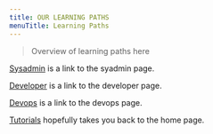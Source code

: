 ```yaml
---
title: OUR LEARNING PATHS
menuTitle: Learning Paths
---
```


> Overview of learning paths here

[Sysadmin](../xSysadminPages/sysadmin) is a link to the syadmin page.

[Developer](../xDeveloperPages/developer) is a link to the developer page.

[Devops](../xDevopsPages/devops) is a link to the devops page.

[Tutorials](/) hopefully takes you back to the home page.
